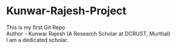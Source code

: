 # Kunwar-Rajesh-Project
This is my first Git Repo
<br>
Author - Kunwar Rajesh (A Research Scholar at DCRUST, Murthal)
<br>
I am a dedicated scholar.
